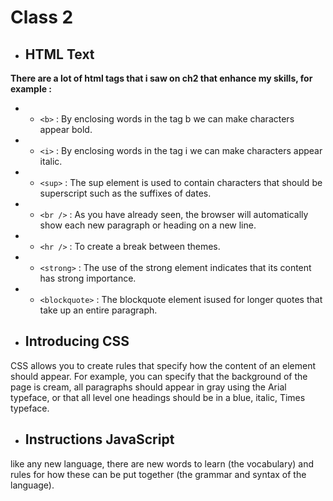 # Class 2

* ## HTML Text 
**There are a lot of html tags that i saw on ch2 that enhance my skills, for example :**
* * `<b>` : By enclosing words in the tag b we can make characters appear bold.
* * `<i>` : By enclosing words in the tag i we can make characters appear italic.
* * `<sup>` : The sup element is used to contain characters that should be superscript such as the suffixes of dates.
* * `<br />` : As you have already seen, the browser will automatically show each new paragraph or heading on a new line.
* * `<hr />` : To create a break between themes.
* * `<strong>` : The use of the strong element indicates that its content has strong importance. 
* * `<blockquote>` : The blockquote element isused for longer quotes that take up an entire paragraph.


* ## Introducing CSS
CSS allows you to create rules that specify how the content of an element should appear. For example, you can specify that the background of the page is cream, all paragraphs should appear in gray using the Arial typeface, or that all level one headings should be in a blue, italic, Times typeface.

* ## Instructions JavaScript
like any new language, there are new words to learn (the vocabulary) and rules for how these can be put together (the grammar and syntax of the language).